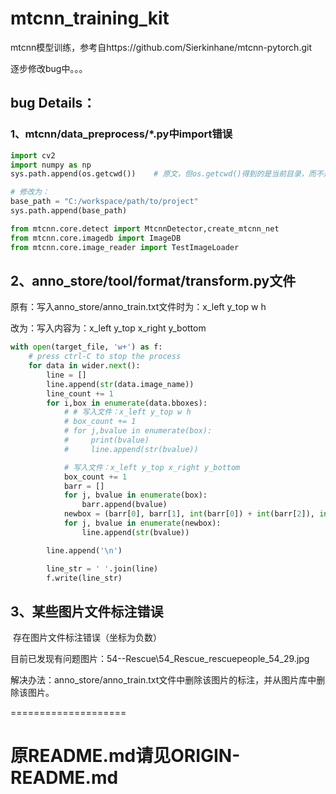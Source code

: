 # mtcnn_training_kit

​	mtcnn模型训练，参考自https://github.com/Sierkinhane/mtcnn-pytorch.git

逐步修改bug中。。。

## bug Details：

### 1、mtcnn/data_preprocess/*.py中import错误

``` python
import cv2
import numpy as np
sys.path.append(os.getcwd())    # 原文，但os.getcwd()得到的是当前目录，而不是项目根目录

# 修改为：
base_path = "C:/workspace/path/to/project"
sys.path.append(base_path)

from mtcnn.core.detect import MtcnnDetector,create_mtcnn_net
from mtcnn.core.imagedb import ImageDB
from mtcnn.core.image_reader import TestImageLoader
```

## 2、anno_store/tool/format/transform.py文件

原有：写入anno_store/anno_train.txt文件时为：x_left y_top w h

改为：写入内容为：x_left y_top x_right y_bottom

``` python
with open(target_file, 'w+') as f:
    # press ctrl-C to stop the process
    for data in wider.next():
        line = []
        line.append(str(data.image_name))
        line_count += 1
        for i,box in enumerate(data.bboxes):
            # # 写入文件：x_left y_top w h
            # box_count += 1
            # for j,bvalue in enumerate(box):
            #     print(bvalue)
            #     line.append(str(bvalue))

            # 写入文件：x_left y_top x_right y_bottom
            box_count += 1
            barr = []
            for j, bvalue in enumerate(box):
                barr.append(bvalue)
            newbox = (barr[0], barr[1], int(barr[0]) + int(barr[2]), int(barr[1]) + int(barr[3]))
            for j, bvalue in enumerate(newbox):
                line.append(str(bvalue))

        line.append('\n')

        line_str = ' '.join(line)
        f.write(line_str)
```

## 3、某些图片文件标注错误

​	存在图片文件标注错误（坐标为负数）

目前已发现有问题图片：54--Rescue\54_Rescue_rescuepeople_54_29.jpg

解决办法：anno_store/anno_train.txt文件中删除该图片的标注，并从图片库中删除该图片。





====================

# 原README.md请见ORIGIN-README.md